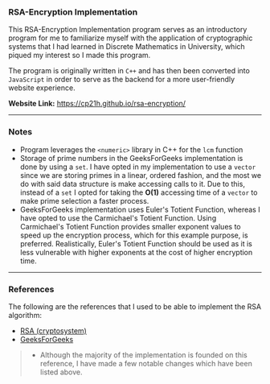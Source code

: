 ### RSA-Encryption Implementation
This RSA-Encryption Implementation program serves as an introductory program for me to familiarize myself with the application of cryptographic systems that I had learned in Discrete Mathematics in University, which piqued my interest so I made this program. 

The program is originally written in `C++` and has then been converted into `JavaScript` in order to serve as the backend for a more user-friendly website experience. 

**Website Link:** https://cp21h.github.io/rsa-encryption/

---

### Notes
- Program leverages the `<numeric>` library in C++ for the `lcm` function
- Storage of prime numbers in the GeeksForGeeks implementation is done by using a `set`. I have opted in my implementation to use a `vector` since we are storing primes in a linear, ordered fashion, and the most we do with said data structure is make accessing calls to it. Due to this, instead of a `set` I opted for taking the **O(1)** accessing time of a `vector` to make prime selection a faster process.
- GeeksForGeeks implementation uses Euler's Totient Function, whereas I have opted to use the Carmichael's Totient Function. Using Carmichael's Totient Function provides smaller exponent values to speed up the encryption process, which for this example purpose, is preferred. Realistically, Euler's Totient Function should be used as it is less vulnerable with higher exponents at the cost of higher encryption time.

---

### References
The following are the references that I used to be able to implement the RSA algorithm:
- [RSA (cryptosystem)](https://en.wikipedia.org/wiki/RSA_(cryptosystem))
- [GeeksForGeeks](https://www.geeksforgeeks.org/rsa-algorithm-cryptography/)
>- Although the majority of the implementation is founded on this reference, I have made a few notable changes which have been listed above.
